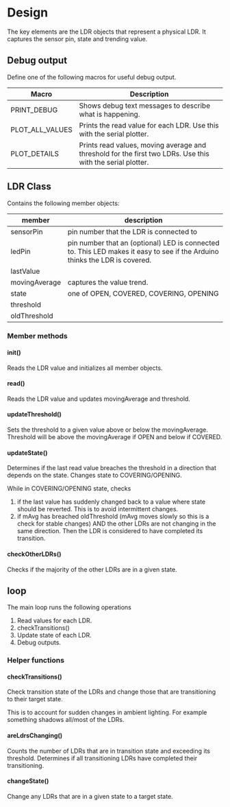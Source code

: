 # Design
The key elements are the LDR objects that represent a physical LDR.
It captures the sensor pin, state and trending value.

## Debug output
Define one of the following macros for useful debug output.

| Macro | Description |
| --- | --- |
| PRINT_DEBUG | Shows debug text messages to describe what is happening. |
| PLOT_ALL_VALUES | Prints the read value for each LDR. Use this with the serial plotter. |
| PLOT_DETAILS | Prints read values, moving average and threshold for the first two LDRs. Use this with the serial plotter. |

## LDR Class
Contains the following member objects:

| member | description |
|---|---|
| sensorPin | pin number that the LDR is connected to |
| ledPin | pin number that an (optional) LED is connected to. This LED makes it easy to see if the Arduino thinks the LDR is covered.|
| lastValue |
| movingAverage | captures the value trend. |
| state | one of OPEN, COVERED, COVERING, OPENING |
| threshold |
| oldThreshold |

### Member methods
#### init()
Reads the LDR value and initializes all member objects.

#### read()
Reads the LDR value and updates movingAverage and threshold.

#### updateThreshold()
Sets the threshold to a given value above or below the movingAverage.
Threshold will be above the movingAverage if OPEN and below if COVERED.

#### updateState()
Determines if the last read value breaches the threshold
in a direction that depends on the state. 
Changes state to COVERING/OPENING.

While in COVERING/OPENING state, checks
1. if the last value has suddenly changed back to a value where 
   state should be reverted.
   This is to avoid intermittent changes.
1. if mAvg has breached oldThreshold (mAvg moves slowly so this 
   is a check for stable changes)
   AND the other LDRs are not changing in the same direction.
   Then the LDR is considered to have completed its transition.

#### checkOtherLDRs()
Checks if the majority of the other LDRs are in a given state. 

## loop
The main loop runs the following operations
1. Read values for each LDR.
1. checkTransitions()
1. Update state of each LDR.
1. Debug outputs. 

### Helper functions
#### checkTransitions()
Check transition state of the LDRs and change those that are
transitioning to their target state.

This is to account for sudden changes in ambient lighting.
For example something shadows all/most of the LDRs.

#### areLdrsChanging()
Counts the number of LDRs that are in transition state and exceeding
its threshold. 
Determines if all transitioning LDRs have completed their transitioning.


#### changeState()
Change any LDRs that are in a given state to a target state.
